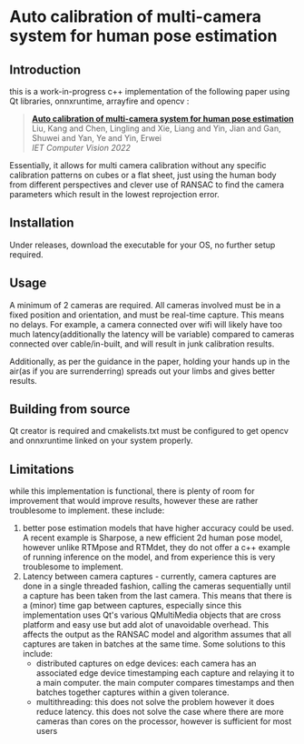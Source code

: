 # Auto calibration of multi-camera system for human pose estimation

## Introduction
this is a work-in-progress c++ implementation of the following paper using Qt libraries, onnxruntime, arrayfire and opencv :

> [**Auto calibration of multi-camera system for human pose estimation**](https://ietresearch.onlinelibrary.wiley.com/doi/abs/10.1049/cvi2.12130)  
> Liu, Kang and Chen, Lingling and Xie, Liang and Yin, Jian and Gan, Shuwei and Yan, Ye and Yin, Erwei <br>
> *IET Computer Vision 2022*

Essentially, it allows for multi camera calibration without any specific calibration patterns on cubes or a flat sheet, just using the human body from different perspectives and clever use of RANSAC to find the camera parameters which result in the lowest reprojection error.

## Installation
Under releases, download the executable for your OS, no further setup required.

## Usage
A minimum of 2 cameras are required. All cameras involved must be in a fixed position and orientation, and must be real-time capture. This means no delays. For example, a camera connected over wifi will likely have too much latency(additionally the latency will be variable) compared to cameras connected over cable/in-built, and will result in junk calibration results.

Additionally, as per the guidance in the paper, holding your hands up in the air(as if you are surrenderring) spreads out your limbs and gives better results.

## Building from source
Qt creator is required and cmakelists.txt must be configured to get opencv and onnxruntime linked on your system properly.

## Limitations
while this implementation is functional, there is plenty of room for improvement that would improve results, however these are rather troublesome to implement. these include:
1. better pose estimation models that have higher accuracy could be used. A recent example is Sharpose, a new efficient 2d human pose model, however unlike RTMpose and RTMdet, they do not offer a c++ example of running inference on the model, and from experience this is very troublesome to implement.
2. Latency between camera captures - currently, camera captures are done in a single threaded fashion, calling the cameras sequentially until a capture has been taken from the last camera. This means that there is a (minor) time gap between captures, especially since this implementation uses Qt's various QMultiMedia objects that are cross platform and easy use but add alot of unavoidable overhead. This affects the output as the RANSAC model and algorithm assumes that all captures are taken in batches at the same time. Some solutions to this include:
   - distributed captures on edge devices: each camera has an associated edge device timestamping each capture and relaying it to a main computer. the main computer compares timestamps and then batches together captures within a given tolerance.
   - multithreading: this does not solve the problem however it does reduce latency. this does not solve the case where there are more cameras than cores on the processor, however is sufficient for most users 
